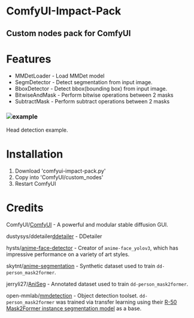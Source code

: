 # ComfyUI-Impact-Pack

## Custom nodes pack for ComfyUI

# Features
* MMDetLoader - Load MMDet model
* SegmDetector - Detect segmentation from input image.
* BboxDetector - Detect bbox(bounding box) from input image.
* BitwiseAndMask - Perform bitwise operations between 2 masks
* SubtractMask - Perform subtract operations between 2 masks

### ![example](https://user-images.githubusercontent.com/128333288/229093882-239c4a2a-0c94-4b77-b0fa-8ac07eda17b9.png)
Head detection example.

# Installation

1. Download 'comfyui-impact-pack.py' 
2. Copy into 'ComfyUI/custom_nodes'
3. Restart ComfyUI

# Credits

ComfyUI/[ComfyUI](https://github.com/comfyanonymous/ComfyUI) - A powerful and modular stable diffusion GUI.

dustysys/ddetailer[ddetailer](https://github.com/dustysys/ddetailer) - DDetailer

hysts/[anime-face-detector](https://github.com/hysts/anime-face-detector) - Creator of `anime-face_yolov3`, which has impressive performance on a variety of art styles.

skytnt/[anime-segmentation](https://huggingface.co/datasets/skytnt/anime-segmentation) - Synthetic dataset used to train `dd-person_mask2former`.

jerryli27/[AniSeg](https://github.com/jerryli27/AniSeg) - Annotated dataset used to train `dd-person_mask2former`.

open-mmlab/[mmdetection](https://github.com/open-mmlab/mmdetection) - Object detection toolset. `dd-person_mask2former` was trained via transfer learning using their [R-50 Mask2Former instance segmentation model](https://github.com/open-mmlab/mmdetection/tree/master/configs/mask2former#instance-segmentation) as a base.

